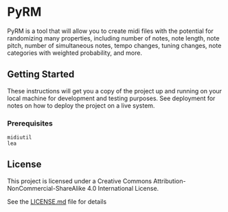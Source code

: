 # PyRM

PyRM is a tool that will allow you to create midi files with the potential for randomizing many properties, including number of notes, note length, note pitch, number of simultaneous notes, tempo changes, tuning changes, note categories with weighted probability, and more.

## Getting Started

These instructions will get you a copy of the project up and running on your local machine for development and testing purposes. See deployment for notes on how to deploy the project on a live system.

### Prerequisites

```
midiutil
lea
```

## License

This project is licensed under a Creative Commons Attribution-NonCommercial-ShareAlike 4.0 International License.

See the [LICENSE.md](LICENSE.md) file for details


